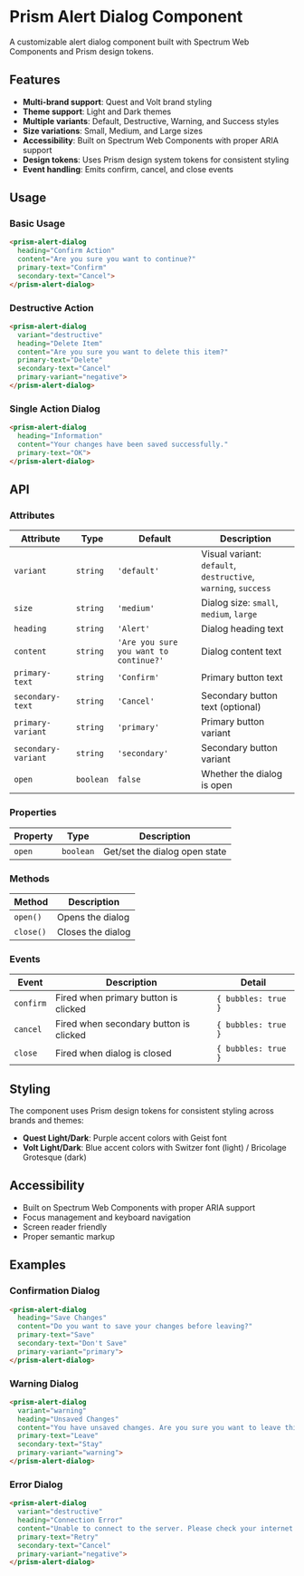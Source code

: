 # Prism Alert Dialog Component

A customizable alert dialog component built with Spectrum Web Components and Prism design tokens.

## Features

- **Multi-brand support**: Quest and Volt brand styling
- **Theme support**: Light and Dark themes  
- **Multiple variants**: Default, Destructive, Warning, and Success styles
- **Size variations**: Small, Medium, and Large sizes
- **Accessibility**: Built on Spectrum Web Components with proper ARIA support
- **Design tokens**: Uses Prism design system tokens for consistent styling
- **Event handling**: Emits confirm, cancel, and close events

## Usage

### Basic Usage

```html
<prism-alert-dialog 
  heading="Confirm Action" 
  content="Are you sure you want to continue?"
  primary-text="Confirm"
  secondary-text="Cancel">
</prism-alert-dialog>
```

### Destructive Action

```html
<prism-alert-dialog 
  variant="destructive"
  heading="Delete Item" 
  content="Are you sure you want to delete this item?"
  primary-text="Delete"
  secondary-text="Cancel"
  primary-variant="negative">
</prism-alert-dialog>
```

### Single Action Dialog

```html
<prism-alert-dialog 
  heading="Information"
  content="Your changes have been saved successfully."
  primary-text="OK">
</prism-alert-dialog>
```

## API

### Attributes

| Attribute | Type | Default | Description |
|-----------|------|---------|-------------|
| `variant` | `string` | `'default'` | Visual variant: `default`, `destructive`, `warning`, `success` |
| `size` | `string` | `'medium'` | Dialog size: `small`, `medium`, `large` |
| `heading` | `string` | `'Alert'` | Dialog heading text |
| `content` | `string` | `'Are you sure you want to continue?'` | Dialog content text |
| `primary-text` | `string` | `'Confirm'` | Primary button text |
| `secondary-text` | `string` | `'Cancel'` | Secondary button text (optional) |
| `primary-variant` | `string` | `'primary'` | Primary button variant |
| `secondary-variant` | `string` | `'secondary'` | Secondary button variant |
| `open` | `boolean` | `false` | Whether the dialog is open |

### Properties

| Property | Type | Description |
|----------|------|-------------|
| `open` | `boolean` | Get/set the dialog open state |

### Methods

| Method | Description |
|--------|-------------|
| `open()` | Opens the dialog |
| `close()` | Closes the dialog |

### Events

| Event | Description | Detail |
|-------|-------------|--------|
| `confirm` | Fired when primary button is clicked | `{ bubbles: true }` |
| `cancel` | Fired when secondary button is clicked | `{ bubbles: true }` |
| `close` | Fired when dialog is closed | `{ bubbles: true }` |

## Styling

The component uses Prism design tokens for consistent styling across brands and themes:

- **Quest Light/Dark**: Purple accent colors with Geist font
- **Volt Light/Dark**: Blue accent colors with Switzer font (light) / Bricolage Grotesque (dark)

## Accessibility

- Built on Spectrum Web Components with proper ARIA support
- Focus management and keyboard navigation
- Screen reader friendly
- Proper semantic markup

## Examples

### Confirmation Dialog

```html
<prism-alert-dialog 
  heading="Save Changes"
  content="Do you want to save your changes before leaving?"
  primary-text="Save"
  secondary-text="Don't Save"
  primary-variant="primary">
</prism-alert-dialog>
```

### Warning Dialog

```html
<prism-alert-dialog 
  variant="warning"
  heading="Unsaved Changes"
  content="You have unsaved changes. Are you sure you want to leave this page?"
  primary-text="Leave"
  secondary-text="Stay"
  primary-variant="warning">
</prism-alert-dialog>
```

### Error Dialog

```html
<prism-alert-dialog 
  variant="destructive"
  heading="Connection Error"
  content="Unable to connect to the server. Please check your internet connection and try again."
  primary-text="Retry"
  secondary-text="Cancel"
  primary-variant="negative">
</prism-alert-dialog>
```
